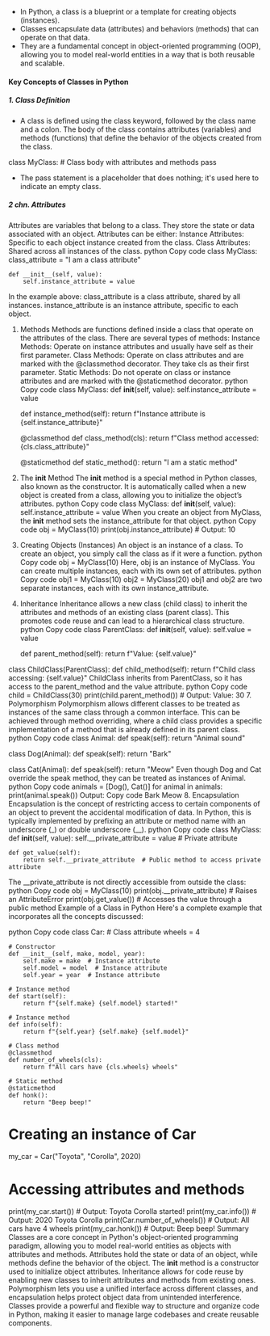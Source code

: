 - In Python, a class is a blueprint or a template for creating objects (instances). 
- Classes encapsulate data (attributes) and behaviors (methods) that can operate on that data. 
- They are a fundamental concept in object-oriented programming (OOP), allowing you to model real-world entities in a way that is both reusable and scalable.


#### Key Concepts of Classes in Python
##### 1. Class Definition
- A class is defined using the class keyword, followed by the class name and a colon. The body of the class contains attributes (variables) and methods (functions) that define the behavior of the objects created from the class.

class MyClass:
    # Class body with attributes and methods
    pass

- The pass statement is a placeholder that does nothing; it's used here to indicate an empty class.
##### 2 chn. Attributes
Attributes are variables that belong to a class. They store the state or data associated with an object. Attributes can be either:
Instance Attributes: Specific to each object instance created from the class.
Class Attributes: Shared across all instances of the class.
python
Copy code
class MyClass:
    class_attribute = "I am a class attribute"

    def __init__(self, value):
        self.instance_attribute = value
In the example above:
class_attribute is a class attribute, shared by all instances.
instance_attribute is an instance attribute, specific to each object.
1. Methods
Methods are functions defined inside a class that operate on the attributes of the class. There are several types of methods:
Instance Methods: Operate on instance attributes and usually have self as their first parameter.
Class Methods: Operate on class attributes and are marked with the @classmethod decorator. They take cls as their first parameter.
Static Methods: Do not operate on class or instance attributes and are marked with the @staticmethod decorator.
python
Copy code
class MyClass:
    def __init__(self, value):
        self.instance_attribute = value

    def instance_method(self):
        return f"Instance attribute is {self.instance_attribute}"

    @classmethod
    def class_method(cls):
        return f"Class method accessed: {cls.class_attribute}"

    @staticmethod
    def static_method():
        return "I am a static method"
1. The __init__ Method
The __init__ method is a special method in Python classes, also known as the constructor. It is automatically called when a new object is created from a class, allowing you to initialize the object’s attributes.
python
Copy code
class MyClass:
    def __init__(self, value):
        self.instance_attribute = value
When you create an object from MyClass, the __init__ method sets the instance_attribute for that object.
python
Copy code
obj = MyClass(10)
print(obj.instance_attribute)  # Output: 10
1. Creating Objects (Instances)
An object is an instance of a class. To create an object, you simply call the class as if it were a function.
python
Copy code
obj = MyClass(10)
Here, obj is an instance of MyClass. You can create multiple instances, each with its own set of attributes.
python
Copy code
obj1 = MyClass(10)
obj2 = MyClass(20)
obj1 and obj2 are two separate instances, each with its own instance_attribute.
1. Inheritance
Inheritance allows a new class (child class) to inherit the attributes and methods of an existing class (parent class). This promotes code reuse and can lead to a hierarchical class structure.
python
Copy code
class ParentClass:
    def __init__(self, value):
        self.value = value

    def parent_method(self):
        return f"Value: {self.value}"

class ChildClass(ParentClass):
    def child_method(self):
        return f"Child class accessing: {self.value}"
ChildClass inherits from ParentClass, so it has access to the parent_method and the value attribute.
python
Copy code
child = ChildClass(30)
print(child.parent_method())  # Output: Value: 30
7. Polymorphism
Polymorphism allows different classes to be treated as instances of the same class through a common interface. This can be achieved through method overriding, where a child class provides a specific implementation of a method that is already defined in its parent class.
python
Copy code
class Animal:
    def speak(self):
        return "Animal sound"

class Dog(Animal):
    def speak(self):
        return "Bark"

class Cat(Animal):
    def speak(self):
        return "Meow"
Even though Dog and Cat override the speak method, they can be treated as instances of Animal.
python
Copy code
animals = [Dog(), Cat()]
for animal in animals:
    print(animal.speak())
Output:
Copy code
Bark
Meow
8. Encapsulation
Encapsulation is the concept of restricting access to certain components of an object to prevent the accidental modification of data. In Python, this is typically implemented by prefixing an attribute or method name with an underscore (_) or double underscore (__).
python
Copy code
class MyClass:
    def __init__(self, value):
        self.__private_attribute = value  # Private attribute

    def get_value(self):
        return self.__private_attribute  # Public method to access private attribute
The __private_attribute is not directly accessible from outside the class:
python
Copy code
obj = MyClass(10)
print(obj.__private_attribute)  # Raises an AttributeError
print(obj.get_value())  # Accesses the value through a public method
Example of a Class in Python
Here's a complete example that incorporates all the concepts discussed:

python
Copy code
class Car:
    # Class attribute
    wheels = 4

    # Constructor
    def __init__(self, make, model, year):
        self.make = make  # Instance attribute
        self.model = model  # Instance attribute
        self.year = year  # Instance attribute

    # Instance method
    def start(self):
        return f"{self.make} {self.model} started!"

    # Instance method
    def info(self):
        return f"{self.year} {self.make} {self.model}"

    # Class method
    @classmethod
    def number_of_wheels(cls):
        return f"All cars have {cls.wheels} wheels"

    # Static method
    @staticmethod
    def honk():
        return "Beep beep!"

# Creating an instance of Car
my_car = Car("Toyota", "Corolla", 2020)

# Accessing attributes and methods
print(my_car.start())  # Output: Toyota Corolla started!
print(my_car.info())  # Output: 2020 Toyota Corolla
print(Car.number_of_wheels())  # Output: All cars have 4 wheels
print(my_car.honk())  # Output: Beep beep!
Summary
Classes are a core concept in Python's object-oriented programming paradigm, allowing you to model real-world entities as objects with attributes and methods.
Attributes hold the state or data of an object, while methods define the behavior of the object.
The __init__ method is a constructor used to initialize object attributes.
Inheritance allows for code reuse by enabling new classes to inherit attributes and methods from existing ones.
Polymorphism lets you use a unified interface across different classes, and encapsulation helps protect object data from unintended interference.
Classes provide a powerful and flexible way to structure and organize code in Python, making it easier to manage large codebases and create reusable components.






